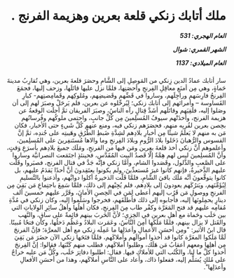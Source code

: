 <h1 dir="rtl">ملك أتابك زنكي قلعة بعرين وهزيمة الفرنج .</h1>

<h5 dir="rtl">العام الهجري:  531

الشهر القمري: شوال

العام الميلادي: 1137</h5>

<p dir="rtl">سار أتابك عمادُ الدين زِنكي من المَوصِلِ إلى الشَّامِ وحصَرَ قلعةَ بعرين، وهي تُقارِبُ مدينةَ حَماةٍ، وهي مِن أمنَعِ معاقِلِ الفِرنجِ وأحصَنِها، فلمَّا نزل عليها قاتَلَها، وزحف إليها، فجمَعَ الفِرنجُ فارِسَهم وراجِلَهم، وساروا في قَضِّهم وقَضيضِهم، ومُلوكِهم وقَمامِصتِهم- كبارِ القَساوسة – وأمرائهم إلى أتابك زنكي؛ لِيُرحِّلوه عن بعرين، فلم يَرحَلْ وصبَرَ لهم إلى أن وصَلوا إليه، فلَقِيَهم وقاتَلَهم أشَدَّ قِتالٍ رآه الناسُ، وصبَرَ الفريقان ثمَّ أجلَت الوقعةُ عن هزيمة الفرنج، وأخذَتْهم سيوفُ المُسلِمينَ مِن كُلِّ جانبٍ، واحتمى ملوكُهم وفُرسانُهم بحِصن بعرين لقُربِه منهم، فحصَرَهم زنكي فيه، ومنع عنهم كُلَّ شَيءٍ حتى الأخبار، فكان مَن به منهم لا يَعلَمُ شيئًا مِن أخبارِ بلادِهم لشِدَّةِ ضَبطِ الطُّرُقِ وهَيبتِه على جُندِه، ثمَّ إنَّ القسوس والرُّهبانَ دَخَلوا بلادَ الرُّومِ وبلادَ الفِرنجِ وما والاها مُستَنفِرينَ على المُسلِمينَ، وأعلموهم أنَّ زنكي أخذ قلعةَ بعرين ومَن فيها من الفرنجِ، ومَلَك جميعَ بلادِهم بأسرَعِ وَقتٍ، وأنَّ المُسلِمينَ ليس لهم هِمَّةٌ إلَّا قَصدُ البيت المُقَدَّس، فحينئذٍ اجتَمَعت النصرانيَّة وساروا على الصَّعبِ والذَّلول، وقَصَدوا الشام، وأمَّا زنكي فإنَّه جَدَّ في قتال الفرنج، فصبَروا وقَلَّت عليهم الذَّخيرةُ، فإنهم كانوا غيرَ مُستعدِّينَ، ولم يكونوا يعتَقِدونَ أنَّ أحدًا يَقدَمُ عليهم، بل كانوا يتوقَّعونَ أنَّه مَلَك باقيَ الشَّامِ، فلمَّا قَلَّت الذخيرةُ أكلوا دوابَّهم، وأذعنوا بالتَّسليمِ لِيُؤَمِّنَهم، ويَترُكَهم يعودونَ إلى بلادِهم، فلم يُجِبْهم إلى ذلك، فلمَّا سَمِعَ باجتِماعِ مَن بَقِيَ مِن الفرنجِ ووصولِ مَن قَرُب إليهم أعطى لِمَن في الحِصنِ الأمانَ، وقَرَّر عليهم خمسينَ ألف دينارٍ يحمِلونَها إليه، فأجابوه إلى ذلك فأطلَقَهم، فخرجوا وسَلَّموا إليه، وكان زنكي في مُدَّةِ مُقامِه عليهم قد فتح المَعَرَّة وكفْر طاب مِنَ الفِرنجِ، فكان أهلُها وأهلُ سائِرِ الوِلاياتِ التي بين حَلَب وحَماة مع أهلِ بعرين في الخِزيِ؛ لأنَّ الحَربَ بينهم قائِمةٌ على ساقٍ، والنَّهب والقَتل لا يزال بينهم، فلمَّا مَلَكَها أمِنَ النَّاسُ، وعَمَرت البلادُ وعَظُم دَخلُها، وكان فتحًا مُبينًا. قال ابنُ الأثير: "ومِن أحسَنِ الأعمالِ وأعدَلِها ما عَمِلَه زِنكي مع أهل المعرَّة؛ فإنَّ الفرنجَ لَمَّا مَلَكوا المعَرَّة كانوا قد أخذوا أموالَهم وأملاكَهم، فلمَّا فتَحَها زنكي الآن حضَرَ مَن بَقِيَ مِن أهلِها ومعهم أعقابُ مَن هَلَك، وطلبوا أملاكَهم، فطلب منهم كَتْبَها، فقالوا: إنَّ الفِرنجَ أخذوا كلَّ ما لنا، والكُتُب التي للأملاكِ فيها. فقال: اطلبوا دفاتِرَ حَلَب، وكُلُّ مَن عليه خراجٌ على مُلكٍ يُسَلَّم إليه، ففعلوا ذاك، وأعاد على النَّاسِ أملاكَهم، وهذا من أحسَنِ الأفعالِ وأعدَلِها".</p></br>
